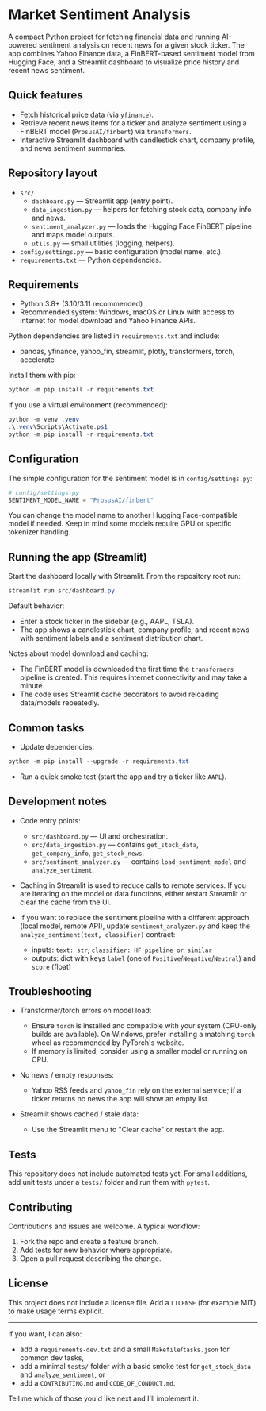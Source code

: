 # Market Sentiment Analysis

A compact Python project for fetching financial data and running AI-powered sentiment analysis on recent news for a given stock ticker. The app combines Yahoo Finance data, a FinBERT-based sentiment model from Hugging Face, and a Streamlit dashboard to visualize price history and recent news sentiment.

## Quick features

- Fetch historical price data (via `yfinance`).
- Retrieve recent news items for a ticker and analyze sentiment using a FinBERT model (`ProsusAI/finbert`) via `transformers`.
- Interactive Streamlit dashboard with candlestick chart, company profile, and news sentiment summaries.

## Repository layout

- `src/`
	- `dashboard.py` — Streamlit app (entry point).
	- `data_ingestion.py` — helpers for fetching stock data, company info and news.
	- `sentiment_analyzer.py` — loads the Hugging Face FinBERT pipeline and maps model outputs.
	- `utils.py` — small utilities (logging, helpers).
- `config/settings.py` — basic configuration (model name, etc.).
- `requirements.txt` — Python dependencies.

## Requirements

- Python 3.8+ (3.10/3.11 recommended)
- Recommended system: Windows, macOS or Linux with access to internet for model download and Yahoo Finance APIs.

Python dependencies are listed in `requirements.txt` and include:

- pandas, yfinance, yahoo_fin, streamlit, plotly, transformers, torch, accelerate

Install them with pip:

```powershell
python -m pip install -r requirements.txt
```

If you use a virtual environment (recommended):

```powershell
python -m venv .venv
.\.venv\Scripts\Activate.ps1
python -m pip install -r requirements.txt
```

## Configuration

The simple configuration for the sentiment model is in `config/settings.py`:

```python
# config/settings.py
SENTIMENT_MODEL_NAME = "ProsusAI/finbert"
```

You can change the model name to another Hugging Face-compatible model if needed. Keep in mind some models require GPU or specific tokenizer handling.

## Running the app (Streamlit)

Start the dashboard locally with Streamlit. From the repository root run:

```powershell
streamlit run src/dashboard.py
```

Default behavior:
- Enter a stock ticker in the sidebar (e.g., AAPL, TSLA).
- The app shows a candlestick chart, company profile, and recent news with sentiment labels and a sentiment distribution chart.

Notes about model download and caching:
- The FinBERT model is downloaded the first time the `transformers` pipeline is created. This requires internet connectivity and may take a minute.
- The code uses Streamlit cache decorators to avoid reloading data/models repeatedly.

## Common tasks

- Update dependencies:

```powershell
python -m pip install --upgrade -r requirements.txt
```

- Run a quick smoke test (start the app and try a ticker like `AAPL`).

## Development notes

- Code entry points:
	- `src/dashboard.py` — UI and orchestration.
	- `src/data_ingestion.py` — contains `get_stock_data`, `get_company_info`, `get_stock_news`.
	- `src/sentiment_analyzer.py` — contains `load_sentiment_model` and `analyze_sentiment`.

- Caching in Streamlit is used to reduce calls to remote services. If you are iterating on the model or data functions, either restart Streamlit or clear the cache from the UI.

- If you want to replace the sentiment pipeline with a different approach (local model, remote API), update `sentiment_analyzer.py` and keep the `analyze_sentiment(text, classifier)` contract:

	- inputs: `text: str`, `classifier: HF pipeline or similar`
	- outputs: dict with keys `label` (one of `Positive`/`Negative`/`Neutral`) and `score` (float)

## Troubleshooting

- Transformer/torch errors on model load:
	- Ensure `torch` is installed and compatible with your system (CPU-only builds are available). On Windows, prefer installing a matching `torch` wheel as recommended by PyTorch's website.
	- If memory is limited, consider using a smaller model or running on CPU.

- No news / empty responses:
	- Yahoo RSS feeds and `yahoo_fin` rely on the external service; if a ticker returns no news the app will show an empty list.

- Streamlit shows cached / stale data:
	- Use the Streamlit menu to "Clear cache" or restart the app.

## Tests

This repository does not include automated tests yet. For small additions, add unit tests under a `tests/` folder and run them with `pytest`.

## Contributing

Contributions and issues are welcome. A typical workflow:

1. Fork the repo and create a feature branch.
2. Add tests for new behavior where appropriate.
3. Open a pull request describing the change.

## License

This project does not include a license file. Add a `LICENSE` (for example MIT) to make usage terms explicit.

---

If you want, I can also:

- add a `requirements-dev.txt` and a small `Makefile`/`tasks.json` for common dev tasks,
- add a minimal `tests/` folder with a basic smoke test for `get_stock_data` and `analyze_sentiment`, or
- add a `CONTRIBUTING.md` and `CODE_OF_CONDUCT.md`.

Tell me which of those you'd like next and I'll implement it.
